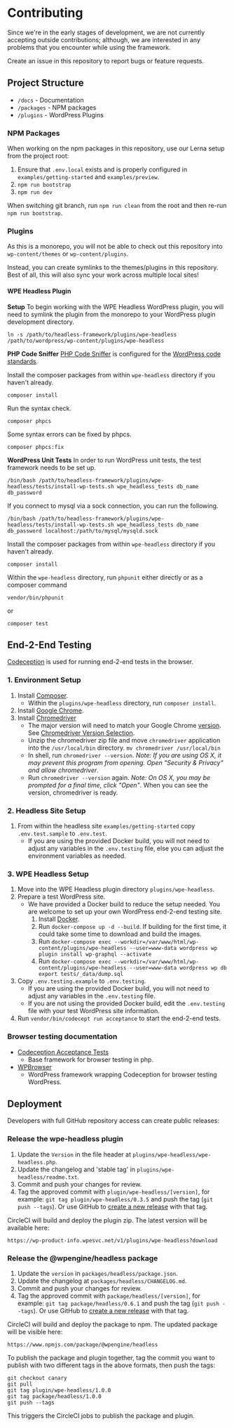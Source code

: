 # Contributing

Since we're in the early stages of development, we are not currently accepting outside contributions; although, we are interested in any problems that you encounter while using the framework.

Create an issue in this repository to report bugs or feature requests.

## Project Structure

- `/docs` - Documentation
- `/packages` - NPM packages
- `/plugins` - WordPress Plugins

### NPM Packages

When working on the npm packages in this repository, use our Lerna setup from the project root:

1. Ensure that `.env.local` exists and is properly configured in `examples/getting-started` and `examples/preview`.
2. `npm run bootstrap`
3. `npm run dev`

When switching git branch, run `npm run clean` from the root and then re-run `npm run bootstrap`.

### Plugins

As this is a monorepo, you will not be able to check out this repository into `wp-content/themes` or `wp-content/plugins`.

Instead, you can create symlinks to the themes/plugins in this repository. Best of all, this will also sync your work
across multiple local sites!

#### WPE Headless Plugin

**Setup**
To begin working with the WPE Headless WordPress plugin, you will need to symlink the plugin from the monorepo to your WordPress plugin development directory.

```
ln -s /path/to/headless-framework/plugins/wpe-headless /path/to/wordpress/wp-content/plugins/wpe-headless
```

**PHP Code Sniffer**
[PHP Code Sniffer](https://github.com/squizlabs/PHP_CodeSniffer) is configured for the [WordPress code standards](https://make.wordpress.org/core/handbook/best-practices/coding-standards/).

Install the composer packages from within `wpe-headless` directory if you haven't already.
```
composer install
```

Run the syntax check.
```
composer phpcs
```

Some syntax errors can be fixed by phpcs.
```
composer phpcs:fix
```

**WordPress Unit Tests**
In order to run WordPress unit tests, the test framework needs to be set up.
```
/bin/bash /path/to/headless-framework/plugins/wpe-headless/tests/install-wp-tests.sh wpe_headless_tests db_name db_password
```

If you connect to mysql via a sock connection, you can run the following.
```
/bin/bash /path/to/headless-framework/plugins/wpe-headless/tests/install-wp-tests.sh wpe_headless_tests db_name db_password localhost:/path/to/mysql/mysqld.sock
```

Install the composer packages from within `wpe-headless` directory if you haven't already.
```
composer install
```

Within the `wpe-headless` directory, run `phpunit` either directly or as a composer command
```
vendor/bin/phpunit
```

or

```
composer test
```

## End-2-End Testing

[Codeception](https://codeception.com/) is used for running end-2-end tests in the browser.

### 1. Environment Setup
1. Install [Composer](https://getcomposer.org/).
    - Within the `plugins/wpe-headless` directory, run `composer install`.
1. Install [Google Chrome](https://www.google.com/chrome/).
1. Install [Chromedriver](https://chromedriver.chromium.org/downloads)
    - The major version will need to match your Google Chrome [version](https://www.whatismybrowser.com/detect/what-version-of-chrome-do-i-have). See [Chromedriver Version Selection](https://chromedriver.chromium.org/downloads/version-selection).
    - Unzip the chromedriver zip file and move `chromedriver` application into the `/usr/local/bin` directory.
      `mv chromedriver /usr/local/bin`
    - In shell, run `chromedriver --version`. _Note: If you are using OS X, it may prevent this program from opening. Open "Security & Privacy" and allow chromedriver_.
    - Run `chromedriver --version` again. _Note: On OS X, you may be prompted for a final time, click "Open"_. When you can see the version, chromedriver is ready.

### 2. Headless Site Setup
1. From within the headless site `examples/getting-started` copy `.env.test.sample` to `.env.test`.
    - If you are using the provided Docker build, you will not need to adjust any variables in the `.env.testing` file, else you can adjust the environment variables as needed.

### 3. WPE Headless Setup
1. Move into the WPE Headless plugin directory `plugins/wpe-headless`.
1. Prepare a test WordPress site.
    - We have provided a Docker build to reduce the setup needed. You are welcome to set up your own WordPress end-2-end testing site.
      1. Install [Docker](https://www.docker.com/get-started).
      1. Run `docker-compose up -d --build`. If building for the first time, it could take some time to download and build the images.
      1. Run `docker-compose exec --workdir=/var/www/html/wp-content/plugins/wpe-headless --user=www-data wordpress wp plugin install wp-graphql --activate`
      1. Run `docker-compose exec --workdir=/var/www/html/wp-content/plugins/wpe-headless --user=www-data wordpress wp db export tests/_data/dump.sql`
1. Copy `.env.testing.example` to `.env.testing`.
    - If you are using the provided Docker build, you will not need to adjust any variables in the `.env.testing` file.
    - If you are not using the provided Docker build, edit the `.env.testing` file with your test WordPress site information.
1. Run `vendor/bin/codecept run acceptance` to start the end-2-end tests.

### Browser testing documentation
- [Codeception Acceptance Tests](https://codeception.com/docs/03-AcceptanceTests)
  - Base framework for browser testing in php.
- [WPBrowser](https://wpbrowser.wptestkit.dev/)
  - WordPress framework wrapping Codeception for browser testing WordPress.

## Deployment

Developers with full GitHub repository access can create public releases:

### Release the wpe-headless plugin

1. Update the `Version` in the file header at `plugins/wpe-headless/wpe-headless.php`.
2. Update the changelog and 'stable tag' in `plugins/wpe-headless/readme.txt`.
3. Commit and push your changes for review.
4. Tag the approved commit with `plugin/wpe-headless/[version]`, for example: `git tag plugin/wpe-headless/0.3.5` and push the tag (`git push --tags`). Or use GitHub to [create a new release](https://github.com/wpengine/headless-framework/releases/new) with that tag.

CircleCI will build and deploy the plugin zip. The latest version will be available here:

`https://wp-product-info.wpesvc.net/v1/plugins/wpe-headless?download`

### Release the @wpengine/headless package

1. Update the `version` in `packages/headless/package.json`.
2. Update the changelog at `packages/headless/CHANGELOG.md`.
3. Commit and push your changes for review.
4. Tag the approved commit with `package/headless/[version]`, for example: `git tag package/headless/0.6.1` and push the tag (`git push --tags`). Or use GitHub to [create a new release](https://github.com/wpengine/headless-framework/releases/new) with that tag.

CircleCI will build and deploy the package to npm. The updated package will be visible here:

`https://www.npmjs.com/package/@wpengine/headless`

To publish the package and plugin together, tag the commit you want to publish with two different tags in the above formats, then push the tags:

```
git checkout canary
git pull
git tag plugin/wpe-headless/1.0.0
git tag package/headless/1.0.0
git push --tags
```

This triggers the CircleCI jobs to publish the package and plugin.
